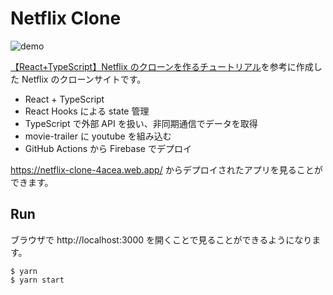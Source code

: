 # Netflix Clone

![demo](./img/ss.png)

[【React+TypeScript】Netflix のクローンを作るチュートリアル](https://zenn.dev/gunners6518/books/4c4672f32dd100)を参考に作成した Netflix のクローンサイトです。

-   React + TypeScript
-   React Hooks による state 管理
-   TypeScript で外部 API を扱い、非同期通信でデータを取得
-   movie-trailer に youtube を組み込む
-   GitHub Actions から Firebase でデプロイ

https://netflix-clone-4acea.web.app/ からデプロイされたアプリを見ることができます。

## Run

ブラウザで http://localhost:3000 を開くことで見ることができるようになります。

```
$ yarn
$ yarn start
```
